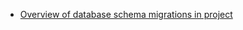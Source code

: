 - [Overview of database schema migrations in project](https://www.prisma.io/dataguide/types/relational/what-are-database-migrations#:~:text=Database%20migrations%2C%20also%20known%20as,objects%20within%20a%20relational%20database.)